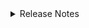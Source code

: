 <details markdown>
<summary>Release Notes</summary>

## 1.0.0 (2024-09-19)

- This is the initial version of the training materials used for the virtual training on the FAIR-by-Design Methodology adapted to the CLARIN community.

## 1.0.1 (2024-10-01)

- New release with very small typos and technical fixes in some of the slides
- Updated formulas in the QA.xlsx document that provides practical use of the quality assurance checklists

</details>
